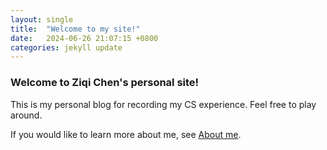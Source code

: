```yaml
---
layout: single
title:  "Welcome to my site!"
date:   2024-06-26 21:07:15 +0800
categories: jekyll update
---
```

### Welcome to Ziqi Chen's personal site!
This is my personal blog for recording my CS experience. Feel free to play around.

If you would like to learn more about me, see [About me](https://ghost04718.github.io/about-me/).
